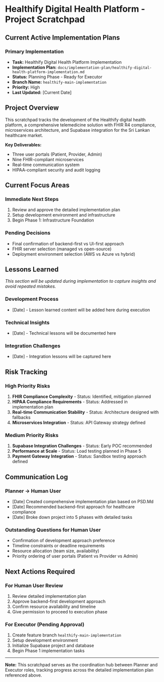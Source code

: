 # Healthify Digital Health Platform - Project Scratchpad

## Current Active Implementation Plans

### Primary Implementation
- **Task:** Healthify Digital Health Platform Implementation
- **Implementation Plan:** `docs/implementation-plan/healthify-digital-health-platform-implementation.md`
- **Status:** Planning Phase - Ready for Executor
- **Branch Name:** `healthify-main-implementation`
- **Priority:** High
- **Last Updated:** [Current Date]

## Project Overview

This scratchpad tracks the development of the Healthify digital health platform, a comprehensive telemedicine solution with FHIR R4 compliance, microservices architecture, and Supabase integration for the Sri Lankan healthcare market.

**Key Deliverables:**
- Three user portals (Patient, Provider, Admin) 
- Nine FHIR-compliant microservices
- Real-time communication system
- HIPAA-compliant security and audit logging

## Current Focus Areas

### Immediate Next Steps
1. Review and approve the detailed implementation plan
2. Setup development environment and infrastructure
3. Begin Phase 1: Infrastructure Foundation

### Pending Decisions
- Final confirmation of backend-first vs UI-first approach
- FHIR server selection (managed vs open-source)
- Deployment environment selection (AWS vs Azure vs hybrid)

## Lessons Learned

*This section will be updated during implementation to capture insights and avoid repeated mistakes.*

### Development Process
- [Date] - Lesson learned content will be added here during execution

### Technical Insights  
- [Date] - Technical lessons will be documented here

### Integration Challenges
- [Date] - Integration lessons will be captured here

## Risk Tracking

### High Priority Risks
1. **FHIR Compliance Complexity** - Status: Identified, mitigation planned
2. **HIPAA Compliance Requirements** - Status: Addressed in implementation plan
3. **Real-time Communication Stability** - Status: Architecture designed with fallbacks
4. **Microservices Integration** - Status: API Gateway strategy defined

### Medium Priority Risks
1. **Supabase Integration Challenges** - Status: Early POC recommended
2. **Performance at Scale** - Status: Load testing planned in Phase 5
3. **Payment Gateway Integration** - Status: Sandbox testing approach defined

## Communication Log

### Planner → Human User
- [Date] Created comprehensive implementation plan based on PSD.Md
- [Date] Recommended backend-first approach for healthcare compliance
- [Date] Broke down project into 5 phases with detailed tasks

### Outstanding Questions for Human User
- Confirmation of development approach preference
- Timeline constraints or deadline requirements
- Resource allocation (team size, availability)
- Priority ordering of user portals (Patient vs Provider vs Admin)

## Next Actions Required

### For Human User Review
1. Review detailed implementation plan
2. Approve backend-first development approach
3. Confirm resource availability and timeline
4. Give permission to proceed to execution phase

### For Executor (Pending Approval)
1. Create feature branch `healthify-main-implementation`
2. Setup development environment
3. Initialize Supabase project and database
4. Begin Phase 1 implementation tasks

---

**Note:** This scratchpad serves as the coordination hub between Planner and Executor roles, tracking progress across the detailed implementation plan referenced above. 